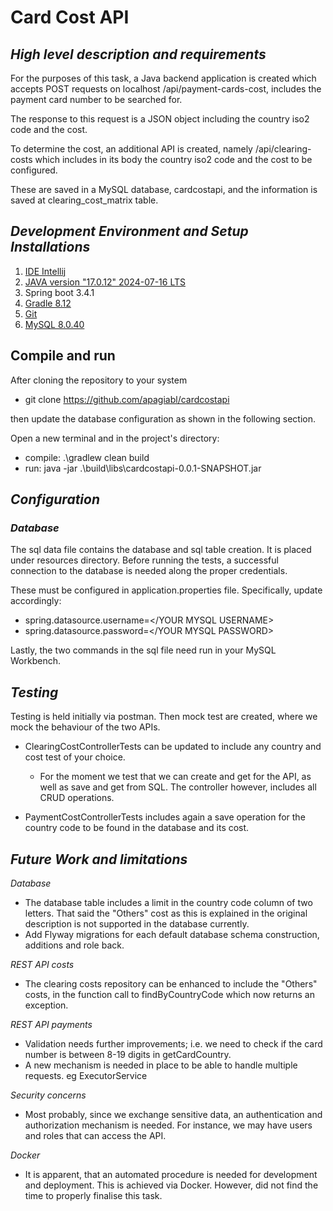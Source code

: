 # Card Cost API

## *High level description and requirements*

For the purposes of this task, a Java backend application is created
which accepts POST requests on localhost /api/payment-cards-cost, includes 
the payment card number to be searched for.

The response to this request is a JSON object including the country iso2 code
and the cost.

To determine the cost, an additional API is created, namely /api/clearing-costs which includes in its body
the country iso2 code and the cost to be configured.

These are saved in a MySQL database, cardcostapi, and the information is saved at clearing_cost_matrix table.


## *Development Environment and Setup Installations*

1. [IDE Intellij](https://www.jetbrains.com/idea/download/?section=windows)
2. [JAVA version "17.0.12" 2024-07-16 LTS](https://www.oracle.com/java/technologies/javase/jdk17-archive-downloads.html)
3. Spring boot 3.4.1
4. [Gradle 8.12](https://gradle.org/install/)
5. [Git](https://git-scm.com/downloads)
6. [MySQL 8.0.40](https://dev.mysql.com/downloads/)


## Compile and run

After cloning the repository to your system
- git clone https://github.com/apagiabl/cardcostapi

then update the database configuration as shown in the following section.

Open a new terminal and in the project's directory:
- compile: .\gradlew clean build
- run: java -jar .\build\libs\cardcostapi-0.0.1-SNAPSHOT.jar


## *Configuration*

### *Database*
The sql data file contains the database and sql table creation. It is placed under resources directory.
Before running the tests, a successful connection to the database is needed along the
proper credentials.

These must be configured in application.properties file. Specifically, update accordingly:

- spring.datasource.username=</YOUR MYSQL USERNAME>
- spring.datasource.password=</YOUR MYSQL PASSWORD>

Lastly, the two commands in the sql file need run in your MySQL Workbench.

## *Testing*

Testing is held initially via postman. Then mock test are created, where we mock the 
behaviour of the two APIs.

- ClearingCostControllerTests can be updated to include any country and cost test of your choice. 
  - For the moment we test that we can create and get for the API, as well as save and get from SQL.
  The controller however, includes all CRUD operations.

- PaymentCostControllerTests includes again a save operation for the country code to be found in the database and its cost.


## *Future Work and limitations*

*Database*
- The database table includes a limit in the country code column of two letters. That said the "Others" cost as this is 
explained in the original description is not supported in the database currently.
- Add Flyway migrations for each default database schema construction, additions and role back.

*REST API costs*
- The clearing costs repository can be enhanced to include the "Others" costs, in the function call to findByCountryCode which now returns an exception.

*REST API payments*
- Validation needs further improvements; i.e. we need to check if the card number is between 8-19 digits in getCardCountry.
- A new mechanism is needed in place to be able to handle multiple requests. eg ExecutorService

*Security concerns*
- Most probably, since we exchange sensitive data, an authentication and authorization mechanism is needed. For instance, we may have users and roles that can access the API.

*Docker*
- It is apparent, that an automated procedure is needed for development and deployment. This is achieved via Docker. However, did not find the time to properly finalise this task.


